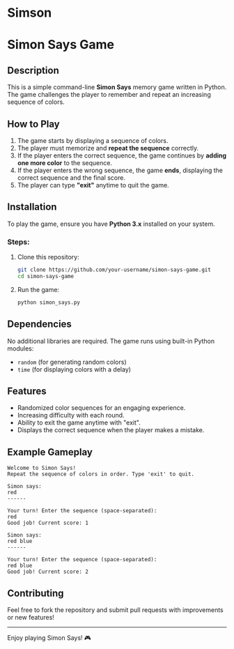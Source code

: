 # Simson
# Simon Says Game

## Description
This is a simple command-line **Simon Says** memory game written in Python. The game challenges the player to remember and repeat an increasing sequence of colors.

## How to Play
1. The game starts by displaying a sequence of colors.
2. The player must memorize and **repeat the sequence** correctly.
3. If the player enters the correct sequence, the game continues by **adding one more color** to the sequence.
4. If the player enters the wrong sequence, the game **ends**, displaying the correct sequence and the final score.
5. The player can type **"exit"** anytime to quit the game.

## Installation
To play the game, ensure you have **Python 3.x** installed on your system.

### Steps:
1. Clone this repository:
   ```sh
   git clone https://github.com/your-username/simon-says-game.git
   cd simon-says-game
   ```
2. Run the game:
   ```sh
   python simon_says.py
   ```

## Dependencies
No additional libraries are required. The game runs using built-in Python modules:
- `random` (for generating random colors)
- `time` (for displaying colors with a delay)

## Features
- Randomized color sequences for an engaging experience.
- Increasing difficulty with each round.
- Ability to exit the game anytime with "exit".
- Displays the correct sequence when the player makes a mistake.

## Example Gameplay
```
Welcome to Simon Says!
Repeat the sequence of colors in order. Type 'exit' to quit.

Simon says:
red
------

Your turn! Enter the sequence (space-separated):
red
Good job! Current score: 1

Simon says:
red blue
------

Your turn! Enter the sequence (space-separated):
red blue
Good job! Current score: 2
```

## Contributing
Feel free to fork the repository and submit pull requests with improvements or new features!

---
Enjoy playing Simon Says! 🎮


